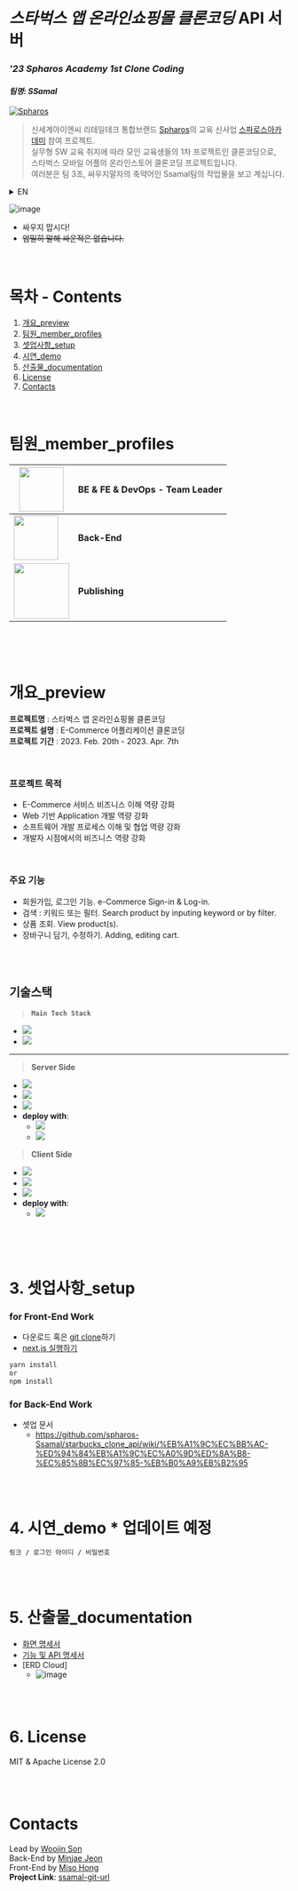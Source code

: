 # _스타벅스 앱 온라인쇼핑몰 클론코딩_ API 서버

### _'23 Spharos Academy 1st Clone Coding_

#### _팀명: SSamal_

[![Spharos](https://edu.spharosacademy.com/lpe/tag/imgLoadView.do?attFileId=F2022063010240080891&attSeq=1)](https://www.spharosacademy.com/)

> 신세계아이엔씨 리테일테크 통합브랜드 [Spharos]의 교육 신사업 [스파로스아카데미] 참여 프로젝트.  
> 실무형 SW 교육 취지에 따라 모인 교육생들의 1차 프로젝트인 클론코딩으로,  
> 스타벅스 모바일 어플의 온라인스토어 클론코딩 프로젝트입니다.  
> 여러분은 팀 3조, 싸우지말자의 축약어인 Ssamal팀의 작업물을 보고 계십니다.

<details>
   <summary> EN </summary>
   Seoul based retail tech to IT solution privider, Shinsegae I&C nurishes potential IT developers with project-oriented tasks under name of 'Shinsegae I&C Spharos'. As the first task, we replicate an e-Commerce mall. Our team named 'SSamal', which stands for 'No fighting/Arguments' in Korean. Shall we begin?
</details>

![image](https://user-images.githubusercontent.com/36991763/222152375-983f5f2c-d8ab-4bbb-9291-5af477711979.png)

- 싸우지 맙시다!
- ~~엄밀히 말해 싸운적은 없습니다.~~
  <br />
  <br />
  <br />

# 목차 - Contents

1. [개요\_preview](#개요_preview)
1. [팀원\_member_profiles](#팀원_member_profiles)
1. [셋업사항\_setup](#3-셋업사항_setup)
1. [시연\_demo](#4-시연_demo)
1. [산출물\_documentation](#5-산출물_documentation)
1. [License](#6-license)
1. [Contacts](#contacts)
   <br />
   <br />
   <br />

# 팀원\_member_profiles

| <img src="https://github.com/swj9707.png/" width="80">         | BE & FE & DevOps - Team Leader |
| -------------------------------------------------------------- | ------------------------------ |
| <img src="https://github.com/wjsalswo48.png/" width="80">      | **Back-End**                   |
| <img src="https://github.com/MeSawSomething.png/" width="100"> | **Publishing**                 |

<br />
<br />
<br />

# 개요\_preview

**프로젝트명** : 스타벅스 앱 온라인쇼핑몰 클론코딩  
**프로젝트 설명** : E-Commerce 어플리케이션 클론코딩  
**프로젝트 기간** : 2023. Feb. 20th - 2023. Apr. 7th

<br />

### **프로젝트 목적**

- E-Commerce 서비스 비즈니스 이해 역량 강화
- Web 기반 Application 개발 역량 강화
- 소프트웨어 개발 프로세스 이해 및 협업 역량 강화
- 개발자 시점에서의 비즈니스 역량 강화

<br />

### **주요 기능**

- 회원가입, 로그인 기능. e-Commerce Sign-in & Log-in.
- 검색 : 키워드 또는 필터. Search product by inputing keyword or by filter.
- 상품 조회. View product(s).
- 장바구니 담기, 수정하기. Adding, editing cart.

<br />
<br />

## 기술스택

> **`Main Tech Stack`**

- [<img src="https://img.shields.io/badge/Spring-6DB33F?style=flat-square&logo=Spring&logoColor=white"/>](https://spring.io)
- [<img src="https://img.shields.io/badge/NEXT.js-000000?style=flat-square&logo=NEXT.js&logoColor=white"/>](https://nextjs.org)

---

> **Server Side**

- [<img src="https://img.shields.io/badge/Spring-6DB33F?style=flat-square&logo=Spring&logoColor=white"/>](https://spring.io)
- [<img src="https://img.shields.io/badge/MySql-4479A1?style=flat-square&logo=MySql&logoColor=white"/>](https://www.mysql.com)
- [<img src="https://img.shields.io/badge/OpenJDK-FFFFFF?style=flat-square&logo=jdk&logoColor=white"/>](https://openjdk.org)
- **deploy with**:
  - [<img src="https://img.shields.io/badge/Docker-2496ED?style=flat-square&logo=docker&logoColor=white"/>](https://www.docker.com)
  - [<img src="https://img.shields.io/badge/amazon_EC2-f58536?style=flat-square&logo=amazon&logoColor=white"/>](https://aws.amazon.com/ko/ec2/)

> **Client Side**

- [<img src="https://img.shields.io/badge/NEXT.js-000000?style=flat-square&logo=NEXT.js&logoColor=white"/>](https://nextjs.org)
- [<img src="https://img.shields.io/badge/TypeScript-3178C6?style=flat-square&logo=TypeScript&logoColor=white"/>](https://www.typescriptlang.org)
- [<img src="https://img.shields.io/badge/node.js-56a845?style=flat-square&logo=node.js&logoColor=white"/>](https://nodejs.org/)
- **deploy with**:
  - [<img src="https://img.shields.io/badge/Vercel-000000?style=flat-square&logo=Vercel&logoColor=white"/>](https://vercel.com/)

<br />
<br />
<br />

<!-- > ((작성 가이드, 주석임둥.))
> 여러분의 애플리케이션이 무엇을 하는지,
> 왜 그 기술을 사용했는지,
> 여러분이 당면했던 문제나 나중에 추가하고 싶은 기능이 무엇인지


> ~~동기가 무엇이었나요?~~
> ~~왜 이 프로젝트를 기획했나요?~~
> 이 프로젝트는 어떤 문제를 해결하나요?
> 이 프로젝트를 통해 무엇을 배우셨나요?
> 이 프로젝트의 특징은 무엇인가요?
> 만약 프로젝트의 특징이 너무 많다면, '특징' 섹션을 추가해서 이곳에 나열하세요.

> 만약 팀이나 조직 단위로 작업한 프로젝트라면 팀원들을 같이 기재하세요. 팀원들의 깃허브 프로필과 SNS 링크도 연결해야 합니다.
사용자가 프로젝트를 설치하는 데 도움을 줄 수 있는 튜토리얼이나 자료를 참고했다면 그런 링크도 같이 첨부해야 합니다.    -->

# 3. 셋업사항\_setup

### for Front-End Work

- 다운로드 혹은 [git clone]하기
- [next.js 실행하기]

```sh
yarn install
or
npm install
```

### for Back-End Work

- 셋업 문서 
  - https://github.com/spharos-Ssamal/starbucks_clone_api/wiki/%EB%A1%9C%EC%BB%AC-%ED%94%84%EB%A1%9C%EC%A0%9D%ED%8A%B8-%EC%85%8B%EC%97%85-%EB%B0%A9%EB%B2%95
<br />
<br />

# 4. 시연\_demo \* 업데이트 예정

```sh
링크 / 로그인 아이디 / 비밀번호
```

<br />
<br />

# 5. 산출물\_documentation

- [화면 명세서](https://github.com/spharos-Ssamal/starbucks_clone_webview/wiki/%ED%99%94%EB%A9%B4%EB%AA%85%EC%84%B8%EC%84%9C)
- [기능 및 API 명세서](https://github.com/spharos-Ssamal/starbucks_clone_webview/wiki/%EA%B8%B0%EB%8A%A5-%EB%B0%8F-API-%EB%AA%85%EC%84%B8%EC%84%9C)
- [ERD Cloud] 
  - ![image](https://user-images.githubusercontent.com/36991763/230519803-1a3bbb2c-acb1-4a78-bfb1-cfcd190d664b.png)


<br />
<br />

# 6. License

MIT &
Apache License 2.0

<br />
<br />

[spharos]: http://www.spharos.com/
[스파로스아카데미]: https://www.spharosacademy.com/
[git clone]: https://docs.github.com/ko/repositories/creating-and-managing-repositories/cloning-a-repository
[next.js 실행하기]: https://nextjs.org/learn/basics/create-nextjs-app/setup
[download redis]: https://redis.io/docs/getting-started/
[download mysql]: https://www.mysql.com/downloads/
[replicate mysql]: https://dev.mysql.com/doc/refman/8.0/en/replication.html
[next.js]: https://nextjs.org
[typescript]: https://www.typescriptlang.org/
[node.js]: http://nodejs.org
[javascript]: https://www.javascript.com/
[styled-components]: https://styled-components.com/
[react-modal-sheet]: https://www.npmjs.com/package/react-modal-sheet
[lottie-react]: https://lottiereact.com/
[swiper]: https://swiperjs.com/
[erd]: https://www.erdcloud.com/d/QWZiWH9J3xqMbxcKS
[spharos]: https://edu.spharosacademy.com/lpe/tag/imgLoadView.do?attFileId=F2022063010240080891&attSeq=1
[sweetalert2]: https://sweetalert2.github.io/
[vercel]: https://vercel.com/

# Contacts

Lead by [Woojin Son]  
Back-End by [Minjae Jeon]  
Front-End by [Miso Hong]  
**Project Link**: [ssamal-git-url]

[//]: # "These are reference links used in the body of this note and get stripped out when the markdown processor does its job. There is no need to format nicely because it shouldn't be seen. Thanks SO - http://stackoverflow.com/questions/4823468/store-comments-in-markdown-syntax"
[//]: # '
   "axios": "^1.3.4", __MIT License__
    "env-cmd": "^10.1.0", __MIT License__
    "eslint": "8.35.0", __MIT License__
    "eslint-config-next": "13.2.1",
    "framer-motion": "^10.10.0", __MIT License__
    "lottie-react": "^2.4.0", __MIT License__
    "moment": "^2.29.4", __MIT License__
    "next": "13.2.1", __MIT License__
    "qs": "^6.11.1", __MIT License__
    "react": "18.2.0",
    "react-aria": "^3.23.1",
    "react-daum-postcode": "^3.1.1",
    "react-dom": "18.2.0",
    "react-image-size": "^2.0.2",
    "react-modal-sheet": "^1.10.2",
    "react-noti": "^1.0.0",
    "react-stately": "^3.21.0",
    "react-toastify": "^9.1.2",
    "recoil": "^0.7.7", __MIT License__
    "recoil-persist": "^4.2.0", __MIT License__
    "styled-components": "5",  __MIT License__
    "sweetalert2": "^11.7.3",  __MIT License__
    "swiper": "^9.1.1",  __MIT License__    
    "typescript": "4.9.5"__Apache License 2.0__'
[ssamal-git-url]: https://github.com/spharos-Ssamal
[woojin son]: https://github.com/swj9707
[minjae jeon]: https://github.com/wjsalswo48
[miso hong]: https://gitub.com/MeSawSomething
